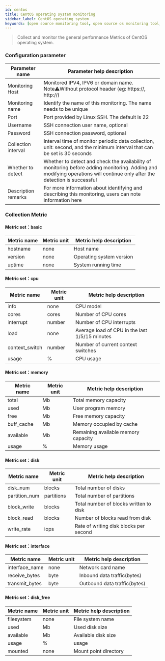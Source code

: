 ```yaml
---
id: centos  
title: CentOS operating system monitoring      
sidebar_label: CentOS operating system       
keywords: [open source monitoring tool, open source os monitoring tool, monitoring CentOS operating system metrics]
---
```


> Collect and monitor the general performance Metrics of CentOS operating system.

### Configuration parameter

|   Parameter name    |                                                                        Parameter help description                                                                         |
|---------------------|---------------------------------------------------------------------------------------------------------------------------------------------------------------------------|
| Monitoring Host     | Monitored IPV4, IPV6 or domain name. Note⚠️Without protocol header (eg: https://, http://)                                                                                |
| Monitoring name     | Identify the name of this monitoring. The name needs to be unique                                                                                                         |
| Port                | Port provided by Linux SSH. The default is 22                                                                                                                             |
| Username            | SSH connection user name, optional                                                                                                                                        |
| Password            | SSH connection password, optional                                                                                                                                         |
| Collection interval | Interval time of monitor periodic data collection, unit: second, and the minimum interval that can be set is 30 seconds                                                   |
| Whether to detect   | Whether to detect and check the availability of monitoring before adding monitoring. Adding and modifying operations will continue only after the detection is successful |
| Description remarks | For more information about identifying and describing this monitoring, users can note information here                                                                    |

### Collection Metric

#### Metric set：basic

| Metric name | Metric unit | Metric help description  |
|-------------|-------------|--------------------------|
| hostname    | none        | Host name                |
| version     | none        | Operating system version |
| uptime      | none        | System running time      |

#### Metric set：cpu

|  Metric name   | Metric unit |            Metric help description             |
|----------------|-------------|------------------------------------------------|
| info           | none        | CPU model                                      |
| cores          | cores       | Number of CPU cores                            |
| interrupt      | number      | Number of CPU interrupts                       |
| load           | none        | Average load of CPU in the last 1/5/15 minutes |
| context_switch | number      | Number of current context switches             |
| usage          | %           | CPU usage                                      |

#### Metric set：memory

| Metric name | Metric unit |       Metric help description       |
|-------------|-------------|-------------------------------------|
| total       | Mb          | Total memory capacity               |
| used        | Mb          | User program memory                 |
| free        | Mb          | Free memory capacity                |
| buff_cache  | Mb          | Memory occupied by cache            |
| available   | Mb          | Remaining available memory capacity |
| usage       | %           | Memory usage                        |

#### Metric set：disk

|  Metric name  | Metric unit |        Metric help description         |
|---------------|-------------|----------------------------------------|
| disk_num      | blocks      | Total number of disks                  |
| partition_num | partitions  | Total number of partitions             |
| block_write   | blocks      | Total number of blocks written to disk |
| block_read    | blocks      | Number of blocks read from disk        |
| write_rate    | iops        | Rate of writing disk blocks per second |

#### Metric set：interface

|  Metric name   | Metric unit |   Metric help description    |
|----------------|-------------|------------------------------|
| interface_name | none        | Network card name            |
| receive_bytes  | byte        | Inbound data traffic(bytes)  |
| transmit_bytes | byte        | Outbound data traffic(bytes) |

#### Metric set：disk_free

| Metric name | Metric unit | Metric help description |
|-------------|-------------|-------------------------|
| filesystem  | none        | File system name        |
| used        | Mb          | Used disk size          |
| available   | Mb          | Available disk size     |
| usage       | %           | usage                   |
| mounted     | none        | Mount point directory   |

